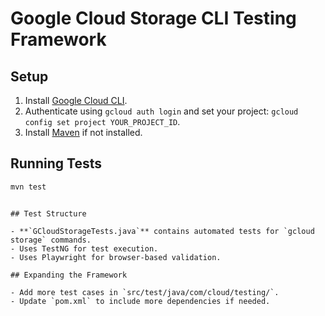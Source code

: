 # Google Cloud Storage CLI Testing Framework

## Setup

1. Install [Google Cloud CLI](https://cloud.google.com/sdk/docs/install).
2. Authenticate using `gcloud auth login` and set your project: `gcloud config set project YOUR_PROJECT_ID`.
3. Install [Maven](https://maven.apache.org/) if not installed.

## Running Tests

```sh
mvn test
```

```

## Test Structure

- **`GCloudStorageTests.java`** contains automated tests for `gcloud storage` commands.
- Uses TestNG for test execution.
- Uses Playwright for browser-based validation.

## Expanding the Framework

- Add more test cases in `src/test/java/com/cloud/testing/`.
- Update `pom.xml` to include more dependencies if needed.
```
